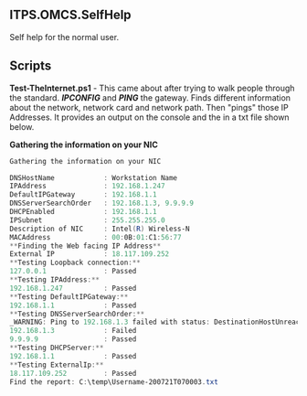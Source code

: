 ## ITPS.OMCS.SelfHelp
Self help for the normal user.  

## Scripts
**Test-TheInternet.ps1** - This came about after trying to walk people through the standard. **_IPCONFIG_** and **_PING_** the gateway.  Finds different information about the network, network card and network path.  Then "pings" those IP Addresses.  It provides an output on the console and the in a txt file shown below.
 
**Gathering the information on your NIC**  
```Powershell
Gathering the information on your NIC

DNSHostName            : Workstation Name          
IPAddress              : 192.168.1.247           
DefaultIPGateway       : 192.168.1.1             
DNSServerSearchOrder   : 192.168.1.3, 9.9.9.9    
DHCPEnabled            : 192.168.1.1             
IPSubnet               : 255.255.255.0           
Description of NIC     : Intel(R) Wireless-N  
MACAddress             : 00:0B:01:C1:56:77      
**Finding the Web facing IP Address** 
External IP            : 18.117.109.252            
**Testing Loopback connection:** 
127.0.0.1              : Passed                  
**Testing IPAddress:**  
192.168.1.247          : Passed                  
**Testing DefaultIPGateway:** 
192.168.1.1            : Passed                  
**Testing DNSServerSearchOrder:** 
_WARNING: Ping to 192.168.1.3 failed with status: DestinationHostUnreachable_  
192.168.1.3            : Failed                  
9.9.9.9                : Passed                  
**Testing DHCPServer:**
192.168.1.1            : Passed                  
**Testing ExternalIp:**  
18.117.109.252         : Passed                    
Find the report: C:\temp\Username-200721T070003.txt  
```

